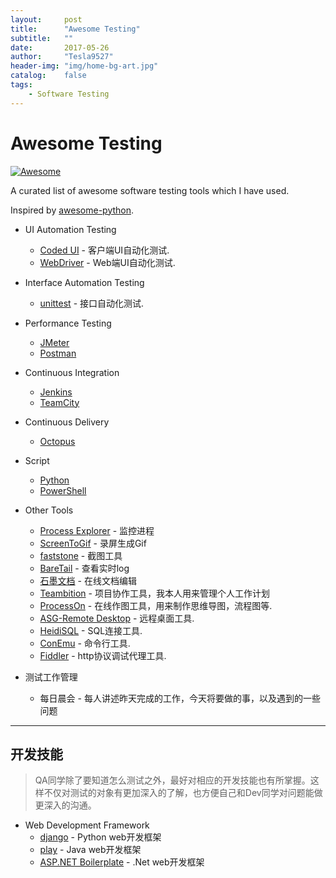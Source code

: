 ```yaml
---
layout:     post
title:      "Awesome Testing"
subtitle:   ""
date:       2017-05-26
author:     "Tesla9527"
header-img: "img/home-bg-art.jpg"
catalog:    false
tags:
    - Software Testing
---
```

# Awesome Testing 
[![Awesome](https://cdn.rawgit.com/sindresorhus/awesome/d7305f38d29fed78fa85652e3a63e154dd8e8829/media/badge.svg)](https://github.com/sindresorhus/awesome)

A curated list of awesome software testing tools which I have used.

Inspired by [awesome-python](https://github.com/vinta/awesome-python).

* UI Automation Testing
    * [Coded UI](https://msdn.microsoft.com/en-us/library/dd286726.aspx) - 客户端UI自动化测试.
    * [WebDriver](http://www.seleniumhq.org/projects/webdriver/) - Web端UI自动化测试.
    	
* Interface Automation Testing
    * [unittest](https://docs.python.org/2/library/unittest.html) - 接口自动化测试.
	
* Performance Testing
    * [JMeter](http://jmeter.apache.org/)
	* [Postman](https://www.getpostman.com/)
	
* Continuous Integration
    * [Jenkins](https://jenkins.io/)
	* [TeamCity](https://www.jetbrains.com/teamcity/)
	
* Continuous Delivery
    * [Octopus](https://octopus.com/)
	
* Script
    * [Python](https://www.python.org/)
    * [PowerShell](https://en.wikipedia.org/wiki/PowerShell)
	
* Other Tools
    * [Process Explorer](https://technet.microsoft.com/en-us/sysinternals/processexplorer.aspx) - 监控进程
    * [ScreenToGif](http://www.screentogif.com/) - 录屏生成Gif
    * [faststone](http://www.faststone.org/) - 截图工具	
    * [BareTail](https://www.baremetalsoft.com/baretail/) - 查看实时log
	* [石墨文档](https://shimo.im) - 在线文档编辑
	* [Teambition](https://www.teambition.com) - 项目协作工具，我本人用来管理个人工作计划
	* [ProcessOn](https://www.processon.com/) - 在线作图工具，用来制作思维导图，流程图等.
    * [ASG-Remote Desktop](http://www.visionapp.com/germany/solutions/asg-remote-desktop.html) - 远程桌面工具.
    * [HeidiSQL](https://www.heidisql.com/) - SQL连接工具.	
    * [ConEmu](https://conemu.github.io/) - 命令行工具.	
	* [Fiddler](http://www.telerik.com/fiddler) - http协议调试代理工具.	
	
* 测试工作管理
    * 每日晨会 - 每人讲述昨天完成的工作，今天将要做的事，以及遇到的一些问题

---
	
## 开发技能
>QA同学除了要知道怎么测试之外，最好对相应的开发技能也有所掌握。这样不仅对测试的对象有更加深入的了解，也方便自己和Dev同学对问题能做更深入的沟通。

* Web Development Framework
    * [django](https://www.djangoproject.com/) - Python web开发框架
	* [play](https://www.playframework.com/) - Java web开发框架
	* [ASP.NET Boilerplate](https://www.aspnetboilerplate.com/) - .Net web开发框架
	
	
